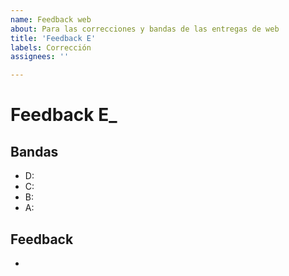 ```yaml
---
name: Feedback web
about: Para las correcciones y bandas de las entregas de web
title: 'Feedback E'
labels: Corrección
assignees: ''

---
```


# Feedback E_

## Bandas

- D: 
- C: 
- B: 
- A: 

## Feedback

- 